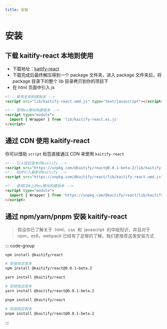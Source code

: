 ```yaml
---
title: 安装
---
```


# 安装

## 下载 kaitify-react 本地到使用

- 下载地址：[kaitify-react](https://registry.npmmirror.com/@kaitify/react/download/@kaitify/react-0.0.1-beta.2.tgz)
- 下载完成后最终解压得到一个 package 文件夹，进入 package 文件夹后，将 package 目录下的整个 lib 目录拷贝到你的项目下
- 在 html 页面中引入 js

```html
<!-- 使用全局构建版本 -->
<script src="lib/kaitify-react.umd.js" type="text/javascript"></script>
```

```html
<!-- 使用es模块构建版本 -->
<script type="module">
  import { Wrapper } from 'lib/kaitify-react.es.js'
</script>
```

## 通过 CDN 使用 kaitify-react

你可以借助 `script` 标签直接通过 CDN 来使用 `kaitify-react`

```html
<!-- 引入固定版本的kaitify -->
<script src="https://unpkg.com/@kaitify/react@0.0.1-beta.2/lib/kaitify-react.umd.js"></script>
<!-- 始终引入最新的kaitify -->
<script src="https://unpkg.com/@kaitify/react/lib/kaitify-react.umd.js"></script>
```

```html
<!-- 使用CDN上的es模块构建版本 -->
<script type="module">
  import { Wrapper } from 'https://unpkg.com/@kaitify/react/lib/kaitify-react.es.js'
</script>
```

## 通过 npm/yarn/pnpm 安装 kaitify-react

> 假设你已了解关于  html、css  和  javascript  的中级知识，并且对于 npm，es6，webpack 已经有了足够的了解，我们更推荐这类安装方式

::: code-group

```bash [npm]
npm install @kaitify/react

# 安装指定版本
npm install @kaitify/react@0.0.1-beta.2
```

```bash [yarn]
yarn install @kaitify/react

# 安装指定版本
yarn install @kaitify/react@0.0.1-beta.2
```

```bash [pnpm]
pnpm install @kaitify/react

# 安装指定版本
pnpm install @kaitify/react@0.0.1-beta.2
```

:::
